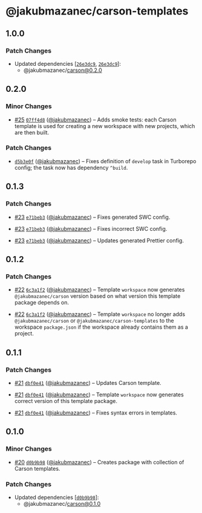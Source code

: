 # @jakubmazanec/carson-templates

## 1.0.0

### Patch Changes

- Updated dependencies
  [[`26e3dc9`](https://github.com/jakubmazanec/js-tools/commit/26e3dc9e9589b46947cb7b3a017d0a41ab889448),
  [`26e3dc9`](https://github.com/jakubmazanec/js-tools/commit/26e3dc9e9589b46947cb7b3a017d0a41ab889448)]:
  - @jakubmazanec/carson@0.2.0

## 0.2.0

### Minor Changes

- [#25](https://github.com/jakubmazanec/js-tools/pull/25)
  [`07ff4d8`](https://github.com/jakubmazanec/js-tools/commit/07ff4d8977ad0416322558031e701e226b902301)
  ([@jakubmazanec](https://github.com/jakubmazanec)) – Adds smoke tests: each Carson template is
  used for creating a new workspace with new projects, which are then built.

### Patch Changes

- [`d5b3e0f`](https://github.com/jakubmazanec/js-tools/commit/d5b3e0fd94ee4d87e5c06a633b5db123b9d80866)
  ([@jakubmazanec](https://github.com/jakubmazanec)) – Fixes definition of `develop` task in
  Turborepo config; the task now has dependency `^build`.

## 0.1.3

### Patch Changes

- [#23](https://github.com/jakubmazanec/js-tools/pull/23)
  [`e71beb3`](https://github.com/jakubmazanec/js-tools/commit/e71beb333f6dddcdedbe3b284c8aeaed0d1d0f66)
  ([@jakubmazanec](https://github.com/jakubmazanec)) – Fixes generated SWC config.

- [#23](https://github.com/jakubmazanec/js-tools/pull/23)
  [`e71beb3`](https://github.com/jakubmazanec/js-tools/commit/e71beb333f6dddcdedbe3b284c8aeaed0d1d0f66)
  ([@jakubmazanec](https://github.com/jakubmazanec)) – Fixes incorrect SWC config.

- [#23](https://github.com/jakubmazanec/js-tools/pull/23)
  [`e71beb3`](https://github.com/jakubmazanec/js-tools/commit/e71beb333f6dddcdedbe3b284c8aeaed0d1d0f66)
  ([@jakubmazanec](https://github.com/jakubmazanec)) – Updates generated Prettier config.

## 0.1.2

### Patch Changes

- [#22](https://github.com/jakubmazanec/js-tools/pull/22)
  [`6c3a1f2`](https://github.com/jakubmazanec/js-tools/commit/6c3a1f2decb43f6b19b71d65f536ea59dab289a9)
  ([@jakubmazanec](https://github.com/jakubmazanec)) – Template `workspace` now generates
  `@jakubmazanec/carson` version based on what version this template package depends on.

- [#22](https://github.com/jakubmazanec/js-tools/pull/22)
  [`6c3a1f2`](https://github.com/jakubmazanec/js-tools/commit/6c3a1f2decb43f6b19b71d65f536ea59dab289a9)
  ([@jakubmazanec](https://github.com/jakubmazanec)) – Template `workspace` no longer adds
  `@jakubmazanec/carson` or `@jakubmazanec/carson-templates` to the workspace `package.json` if the
  workspace already contains them as a project.

## 0.1.1

### Patch Changes

- [#21](https://github.com/jakubmazanec/js-tools/pull/21)
  [`dbf0e41`](https://github.com/jakubmazanec/js-tools/commit/dbf0e4108dc43d9ec212c1f4ddea38b2e6d916d4)
  ([@jakubmazanec](https://github.com/jakubmazanec)) – Updates Carson template.

- [#21](https://github.com/jakubmazanec/js-tools/pull/21)
  [`dbf0e41`](https://github.com/jakubmazanec/js-tools/commit/dbf0e4108dc43d9ec212c1f4ddea38b2e6d916d4)
  ([@jakubmazanec](https://github.com/jakubmazanec)) – Template `workspace` now generates correct
  version of this template package.

- [#21](https://github.com/jakubmazanec/js-tools/pull/21)
  [`dbf0e41`](https://github.com/jakubmazanec/js-tools/commit/dbf0e4108dc43d9ec212c1f4ddea38b2e6d916d4)
  ([@jakubmazanec](https://github.com/jakubmazanec)) – Fixes syntax errors in templates.

## 0.1.0

### Minor Changes

- [#20](https://github.com/jakubmazanec/js-tools/pull/20)
  [`d0b9b98`](https://github.com/jakubmazanec/js-tools/commit/d0b9b9880a28e795afce26e68597e5b3d5caafd6)
  ([@jakubmazanec](https://github.com/jakubmazanec)) – Creates package with collection of Carson
  templates.

### Patch Changes

- Updated dependencies
  [[`d0b9b98`](https://github.com/jakubmazanec/js-tools/commit/d0b9b9880a28e795afce26e68597e5b3d5caafd6)]:
  - @jakubmazanec/carson@0.1.0
